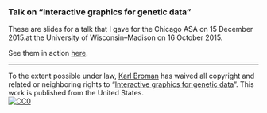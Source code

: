 ### Talk on &ldquo;Interactive graphics for genetic data&rdquo;

These are slides for a talk that I gave for the Chicago ASA
on 15 December 2015.at the University of Wisconsin&ndash;Madison on 16 October 2015.

See them in action [here](https://www.biostat.wisc.edu/~kbroman/presentations/ChiASA2015).

---

To the extent possible under law,
[Karl Broman](http://github.com/kbroman)
has waived all copyright and related or neighboring rights to
&ldquo;[Interactive graphics for genetic data](https://github.com/kbroman/Talk_ChiASA2015)&rdquo;.
This work is published from the United States.
<br/>
[![CC0](http://i.creativecommons.org/p/zero/1.0/88x31.png)](http://creativecommons.org/publicdomain/zero/1.0/)
